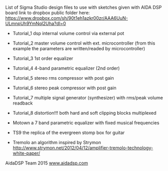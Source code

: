 List of Sigma Studio design files
to use with sketches given with AIDA DSP board
link to dropbox public folder here:
https://www.dropbox.com/sh/90t1eh1azkr00zr/AAA6UuN-ULmnpUh9YmNql2Uha?dl=0

- Tutorial_1	dsp internal volume control via external pot
- Tutorial_2	master volume control with ext. microcontroller (from this example the parameters are written/readed by microcontroller)
- Tutorial_3	1st order equalizer 
- Tutorial_4	4-band parametric equalizer (2nd order)
- Tutorial_5	stereo rms compressor with post gain
- Tutorial_6	stereo peak compressor with post gain
- Tutorial_7	multiple signal generator (synthesizer) with rms/peak volume readback
- Tutorial_8	distortion!!! both hard and soft clipping blocks multiplexed

- Motown 		a 7 band parametric equalizer with fixed musical frequencies
- TS9 			the replica of the evergreen stomp box for guitar  
- Tremolo 		an algorithm inspired by Strymon http://www.strymon.net/2012/04/12/amplifier-tremolo-technology-white-paper/

AidaDSP Team 2015
www.aidadsp.com
